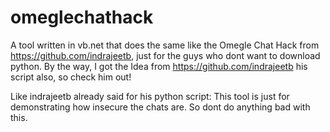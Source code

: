 # omeglechathack
A tool written in vb.net that does the same like the Omegle Chat Hack from https://github.com/indrajeetb, just for the guys who dont want to download python.  By the way, I got the Idea from https://github.com/indrajeetb his script also, so check him out!

Like indrajeetb already said for his python script: This tool is just for demonstrating how insecure the chats are. So dont do anything bad with this.
